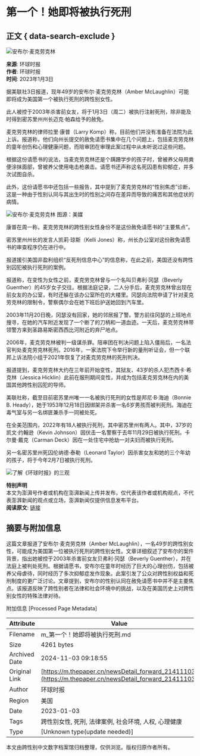# 第一个！她即将被执行死刑

## 正文 { data-search-exclude }


![安布尔·麦克劳克林](https://image.thepaper.cn/publish/interaction/image/4/529/672.jpg)

**来源**: 环球时报  
**作者**: 环球时报  
**时间**: 2023年1月3日  

据美联社3日报道，现年49岁的安布尔·麦克劳克林（Amber McLaughlin）可能即将成为美国第一个被执行死刑的跨性别女性。

此人被控于2003年杀害前女友，将于1月3日（周二）被执行注射死刑，除非能及时得到密苏里州州长迈克·帕森给予的赦免。

麦克劳克林的律师拉里·康普（Larry Komp）称，目前他们并没有准备在法院为此上诉。报道称，他们向州长提交的赦免请愿书集中在几个问题上，包括麦克劳克林的童年创伤和心理健康问题，而陪审团在审理此案过程中从未听说过这些问题。

根据这份请愿书的说法，当麦克劳克林还是个蹒跚学步的孩子时，曾被养父母用粪便涂抹面部，曾被养父使用电击枪袭击。请愿书还声称这名死囚患有抑郁症，并多次试图自杀。

此外，这份请愿书中还包括一些报告，其中提到了麦克劳克林的“性别焦虑”诊断，这是一种由于性别认同与其出生时的性别之间存在差异而导致的痛苦和其他症状的病情。

![安布尔·麦克劳克林 图源：美媒](https://imagepphcloud.thepaper.cn/pph/image/232/332/234.jpg)

康普在周一称，麦克劳克林的跨性别女性身份不是这份赦免请愿书的“主要焦点”。

密苏里州州长的发言人凯莉·琼斯（Kelli Jones）称，州长办公室对这份赦免请愿书的审查程序仍在进行中。

报道援引美国非盈利组织“反死刑信息中心”的信息称，在此之前，美国还没有跨性别囚犯被执行死刑的案例。

报道称，在变性为女性之前，麦克劳克林曾与一个名叫贝弗利·冈瑟（Beverly Guenther）的45岁女子交往。根据法庭记录，二人分手后，麦克劳克林曾出现在前女友的办公室，有时还躲在该办公室所在的大楼里。冈瑟向法院申请了针对麦克劳克林的限制令，警察偶尔会在她下班后护送她回到汽车里。

2003年11月20日晚，冈瑟没有回家，她的邻居报了警。警方前往冈瑟的上班地点搜寻，在她的汽车附近发现了一个断了的刀柄和一道血迹。一天后，麦克劳克林带领警方来到圣路易斯密西西比河附近的弃尸地点。

2006年，麦克劳克林被判一级谋杀罪。陪审团在判决问题上陷入僵局后，一名法官判处麦克劳克林死刑。2016年，一家法院下令举行新的量刑听证会，但一个联邦上诉法院小组于2021年恢复了对麦克劳克林的死刑判决。

报道提到，麦克劳克林大约在三年前开始变性，其狱友、43岁的杀人犯杰西卡·希克林（Jessica Hicklin）此前在服刑期间变性，并成为包括麦克劳克林在内的美国其他跨性别囚犯的导师。

美联社称，截至目前密苏里州唯一一名被执行死刑的女性是邦尼·B·海迪（Bonnie B. Heady），她于1953年12月18日因绑架并杀害一名6岁男孩而被判死刑。海迪在毒气室与另一名绑匪兼杀手一同被处死。

在全美范围内，2022年有18人被执行死刑，其中密苏里州有两人。其中，37岁的凯文·约翰逊（Kevin Johnson）因伏击一名警察于去年11月29日被执行死刑。卡尔曼·戴克（Carman Deck）因在一处住宅中抢劫一对夫妇而被执行死刑。

另一名密苏里州死囚伦纳德·泰勒（Leonard Taylor）因杀害女友和她的三个年幼的孩子，将于今年2月7日被执行死刑。

![了解《环球时报》的三观](https://imagepphcloud.thepaper.cn/pph/image/232/332/237.gif)

**特别声明**  
本文为澎湃号作者或机构在澎湃新闻上传并发布，仅代表该作者或机构观点，不代表澎湃新闻的观点或立场，澎湃新闻仅提供信息发布平台。  
**阅读原文**: [链接](http://mp.weixin.qq.com/s?__biz=MjM5MDk1NzQzMQ==&mid=2653724341&idx=3&sn=c35d05d15fea89166ddbce6c1ced667e&chksm=bd64d4ad8a135dbbbae3d7682c652671d75851beee69b46734d14fb49b8e45b54228614cf01d#rd)

## 摘要与附加信息

<!-- tcd_abstract -->
这篇文章报道了安布尔·麦克劳克林（Amber McLaughlin），一名49岁的跨性别女性，可能成为美国第一位被执行死刑的跨性别女性。文章详细叙述了安布尔的案件背景，指出她被控于2003年杀害前女友贝弗利·冈瑟（Beverly Guenther），并在法庭上被判处死刑。根据请愿书，安布尔在童年时经历了巨大的心理创伤，包括被养父母虐待，同时经历了多次抑郁症发作现象。此案引发了公众对跨性别权益和死刑制度的更广泛讨论。文章提到，安布尔的性别认同在赦免请愿书中并不是主要焦点。该报道反映了跨性别者在法律和社会环境中的挑战，以及在美国历史上对跨性别女性的特殊法律对待。
<!-- tcd_abstract_end -->

附加信息 [Processed Page Metadata]

| Attribute       | Value                                  |
|-----------------|----------------------------------------|
| Filename        | m_第一个！她即将被执行死刑.md                             |
| Size            | 4261 bytes                           |
| Archived Date   | 2024-11-03 09:18:55                             |
| Original Link   | [https://m.thepaper.cn/newsDetail_forward_21411103](https://m.thepaper.cn/newsDetail_forward_21411103)                       |
| Author          | 环球时报                               |
| Region          | 美国                               |
| Date            | 2023-01-03                                 |
| Tags            | 跨性别女性, 死刑, 法律案例, 社会环境, 人权, 心理健康                                 |
| Type            | [Unknown type(update needed)]                                 |
<!-- tcd_table_end -->

本文由跨性别中文数字档案馆归档整理，仅供浏览。版权归原作者所有。
